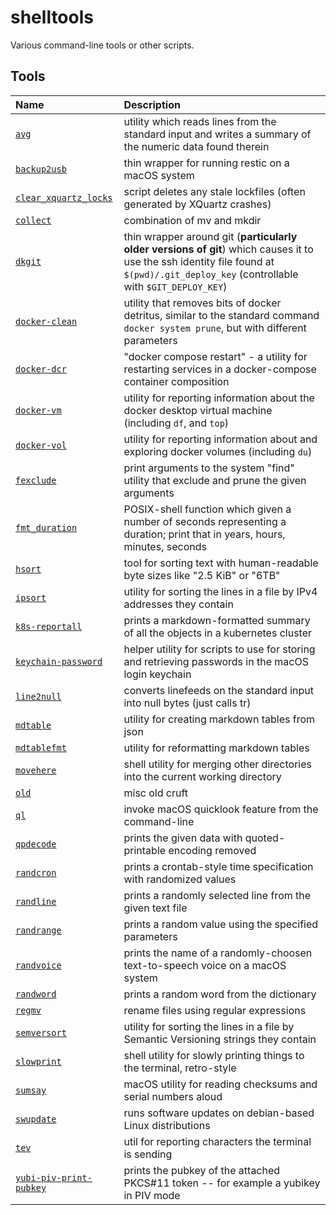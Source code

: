 # shelltools

Various command-line tools or other scripts.


## Tools

Name | Description
:--- | :----------
[`avg`](avg) | utility which reads lines from the standard input and writes a summary of the numeric data found therein
[`backup2usb`](backup2usb) | thin wrapper for running restic on a macOS system
[`clear_xquartz_locks`](clear_xquartz_locks) | script deletes any stale lockfiles (often generated by XQuartz crashes)
[`collect`](collect) | combination of mv and mkdir
[`dkgit`](dkgit) | thin wrapper around git (**particularly older versions of git**) which causes it to use the ssh identity file found at `$(pwd)/.git_deploy_key` (controllable with `$GIT_DEPLOY_KEY`)
[`docker-clean`](docker-clean) | utility that removes bits of docker detritus, similar to the standard command `docker system prune`, but with different parameters
[`docker-dcr`](docker-dcr) | "docker compose restart" - a utility for restarting services in a docker-compose container composition
[`docker-vm`](docker-vm) | utility for reporting information about the docker desktop virtual machine (including `df`, and `top`)
[`docker-vol`](docker-vol) | utility for reporting information about and exploring docker volumes (including `du`)
[`fexclude`](fexclude) | print arguments to the system "find" utility that exclude and prune the given arguments
[`fmt_duration`](fmt_duration) | POSIX-shell function which given a number of seconds representing a duration; print that in years, hours, minutes, seconds
[`hsort`](hsort) | tool for sorting text with human-readable byte sizes like "2.5 KiB" or "6TB"
[`ipsort`](ipsort) | utility for sorting the lines in a file by IPv4 addresses they contain
[`k8s-reportall`](k8s-reportall) | prints a markdown-formatted summary of all the objects in a kubernetes cluster
[`keychain-password`](keychain-password) | helper utility for scripts to use for storing and retrieving passwords in the macOS login keychain
[`line2null`](line2null) | converts linefeeds on the standard input into null bytes (just calls tr)
[`mdtable`](mdtable) | utility for creating markdown tables from json
[`mdtablefmt`](mdtablefmt) | utility for reformatting markdown tables
[`movehere`](movehere) | shell utility for merging other directories into the current working directory
[`old`](old) | misc old cruft
[`ql`](ql) | invoke macOS quicklook feature from the command-line
[`qpdecode`](qpdecode) | prints the given data with quoted-printable encoding removed
[`randcron`](randcron) | prints a crontab-style time specification with randomized values
[`randline`](randline) | prints a randomly selected line from the given text file
[`randrange`](randrange) | prints a random value using the specified parameters
[`randvoice`](randvoice) | prints the name of a randomly-choosen text-to-speech voice on a macOS system
[`randword`](randword) | prints a random word from the dictionary
[`regmv`](regmv) | rename files using regular expressions
[`semversort`](semversort) | utility for sorting the lines in a file by Semantic Versioning strings they contain
[`slowprint`](slowprint) | shell utility for slowly printing things to the terminal, retro-style
[`sumsay`](sumsay) | macOS utility for reading checksums and serial numbers aloud
[`swupdate`](swupdate) | runs software updates on debian-based Linux distributions
[`tev`](tev) | util for reporting characters the terminal is sending
[`yubi-piv-print-pubkey`](yubi-piv-print-pubkey) | prints the pubkey of the attached PKCS#11 token -- for example a yubikey in PIV mode
